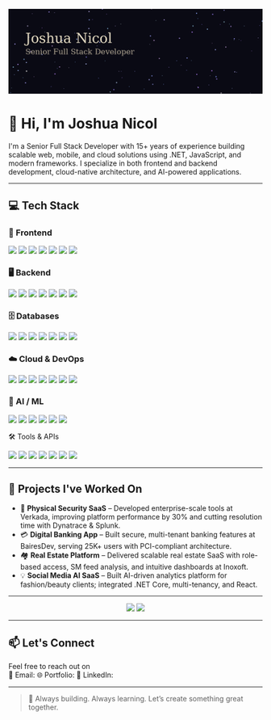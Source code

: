<p align="center">
  <img src="joshua_nicol_banner.gif" alt="Joshua Nicol Banner" />
</p>

# 👋 Hi, I'm Joshua Nicol

I'm a Senior Full Stack Developer with 15+ years of experience building scalable web, mobile, and cloud solutions using .NET, JavaScript, and modern frameworks. 
I specialize in both frontend and backend development, cloud-native architecture, and AI-powered applications.

---

## 💻 Tech Stack

### 🎨 Frontend
<p align="left">
<img src="https://img.shields.io/badge/HTML5-E34F26?style=for-the-badge&logo=html5&logoColor=white"/>
<img src="https://img.shields.io/badge/CSS3-1572B6?style=for-the-badge&logo=css3&logoColor=white"/>
<img src="https://img.shields.io/badge/JavaScript-F7DF1E?style=for-the-badge&logo=javascript&logoColor=black"/>
<img src="https://img.shields.io/badge/TypeScript-3178C6?style=for-the-badge&logo=typescript&logoColor=white"/>
<img src="https://img.shields.io/badge/Next.js-000000?style=for-the-badge&logo=nextdotjs&logoColor=white"/>
<img src="https://img.shields.io/badge/WPF-512BD4?style=for-the-badge&logo=windows&logoColor=white"/>
<img src="https://img.shields.io/badge/jQuery-0769AD?style=for-the-badge&logo=jquery&logoColor=white"/>
</p>

### 🖥️ Backend
<p align="left">
<img src="https://img.shields.io/badge/C%23-239120?style=for-the-badge&logo=c-sharp&logoColor=white"/>
<img src="https://img.shields.io/badge/.NET-512BD4?style=for-the-badge&logo=dotnet&logoColor=white"/>
<img src="https://img.shields.io/badge/ASP.NET-5C2D91?style=for-the-badge&logo=.net&logoColor=white"/>
<img src="https://img.shields.io/badge/Java-007396?style=for-the-badge&logo=java&logoColor=white"/>
<img src="https://img.shields.io/badge/Python-3776AB?style=for-the-badge&logo=python&logoColor=white"/>
<img src="https://img.shields.io/badge/Node.js-339933?style=for-the-badge&logo=node.js&logoColor=white"/>
<img src="https://img.shields.io/badge/Blazor-512BD4?style=for-the-badge&logo=blazor&logoColor=white"/>
</p>

### 🗄️ Databases
<p align="left">
<img src="https://img.shields.io/badge/SQL_Server-CC2927?style=for-the-badge&logo=microsoftsqlserver&logoColor=white"/>
<img src="https://img.shields.io/badge/MongoDB-47A248?style=for-the-badge&logo=mongodb&logoColor=white"/>
<img src="https://img.shields.io/badge/PostgreSQL-4169E1?style=for-the-badge&logo=postgresql&logoColor=white"/>
<img src="https://img.shields.io/badge/MySQL-4479A1?style=for-the-badge&logo=mysql&logoColor=white"/>
<img src="https://img.shields.io/badge/Oracle-F80000?style=for-the-badge&logo=oracle&logoColor=white"/>
<img src="https://img.shields.io/badge/MariaDB-003545?style=for-the-badge&logo=mariadb&logoColor=white"/>
<img src="https://img.shields.io/badge/DynamoDB-4053D6?style=for-the-badge&logo=amazon-dynamodb&logoColor=white"/>
</p>

### ☁️ Cloud & DevOps
<p align="left">
<img src="https://img.shields.io/badge/Azure-0078D4?style=for-the-badge&logo=microsoftazure&logoColor=white"/>
<img src="https://img.shields.io/badge/AWS-232F3E?style=for-the-badge&logo=amazonaws&logoColor=white"/>
<img src="https://img.shields.io/badge/Docker-2496ED?style=for-the-badge&logo=docker&logoColor=white"/>
<img src="https://img.shields.io/badge/Kubernetes-326CE5?style=for-the-badge&logo=kubernetes&logoColor=white"/>
<img src="https://img.shields.io/badge/Google_Cloud-4285F4?style=for-the-badge&logo=googlecloud&logoColor=white"/>
<img src="https://img.shields.io/badge/Serverless_Framework-FD5750?style=for-the-badge&logo=serverless&logoColor=white"/>
<img src="https://img.shields.io/badge/Amazon_S3-569A31?style=for-the-badge&logo=amazon-aws&logoColor=white"/>
</p>

### 🤖 AI / ML
<p align="left">
<img src="https://img.shields.io/badge/TensorFlow-FF6F00?style=for-the-badge&logo=tensorflow&logoColor=white"/>
<img src="https://img.shields.io/badge/PyTorch-EE4C2C?style=for-the-badge&logo=pytorch&logoColor=white"/>
<img src="https://img.shields.io/badge/OpenAI-412991?style=for-the-badge&logo=openai&logoColor=white"/>
<img src="https://img.shields.io/badge/Scikit_Learn-F7931E?style=for-the-badge&logo=scikit-learn&logoColor=white"/>
<img src="https://img.shields.io/badge/NLP-4B8BBE?style=for-the-badge&logo=python&logoColor=white"/>
<img src="https://img.shields.io/badge/Computer_Vision-6E4C13?style=for-the-badge&logo=openai&logoColor=white"/>
</p
  
### 🛠️ Tools & APIs
<p align="left">
<img src="https://img.shields.io/badge/GitHub-181717?style=for-the-badge&logo=github&logoColor=white"/>
<img src="https://img.shields.io/badge/Azure_DevOps-0078D7?style=for-the-badge&logo=azuredevops&logoColor=white"/>
<img src="https://img.shields.io/badge/Postman-FF6C37?style=for-the-badge&logo=postman&logoColor=white"/>
<img src="https://img.shields.io/badge/Swagger-85EA2D?style=for-the-badge&logo=swagger&logoColor=black"/>
<img src="https://img.shields.io/badge/Webhooks-5A29E4?style=for-the-badge&logo=webhooks&logoColor=white"/>
<img src="https://img.shields.io/badge/CI/CD-0033A0?style=for-the-badge&logo=githubactions&logoColor=white"/>
<img src="https://img.shields.io/badge/Visual_Studio-5C2D91?style=for-the-badge&logo=visualstudio&logoColor=white"/>
</p>

---

## 🔧 Projects I've Worked On

- 🚪 **Physical Security SaaS** – Developed enterprise-scale tools at Verkada, improving platform performance by 30% and cutting resolution time with Dynatrace & Splunk.
- 💳 **Digital Banking App** – Built secure, multi-tenant banking features at BairesDev, serving 25K+ users with PCI-compliant architecture.
- 🏘️ **Real Estate Platform** – Delivered scalable real estate SaaS with role-based access, SM feed analysis, and intuitive dashboards at Inoxoft.
- 💡 **Social Media AI SaaS** – Built AI-driven analytics platform for fashion/beauty clients; integrated .NET Core, multi-tenancy, and React.

---

<p align="center">
  <img src="https://github-readme-stats.vercel.app/api?username=joshuanicol89&show_icons=true&theme=radical"/>
  <img src="https://github-readme-streak-stats.herokuapp.com/?user=joshuanicol89&theme=radical"/>
</p>  

---

## 📫 Let's Connect

Feel free to reach out on  
📧 Email:
🌐 Portfolio: 
🔗 LinkedIn: 

---

> 🚀 Always building. Always learning. Let’s create something great together.
